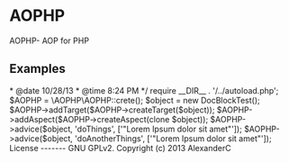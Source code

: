 AOPHP
=====

AOPHP- AOP for PHP

Examples
--------

   <?php
   /**
    * @author AlexanderC <self@alexanderc.me>
    * @date 10/28/13
    * @time 8:24 PM
    */

   require __DIR__ . '/../autoload.php';

   $AOPHP = \AOPHP\AOPHP::crete();

   $object = new DocBlockTest();

   $AOPHP->addTarget($AOPHP->createTarget($object));
   $AOPHP->addAspect($AOPHP->createAspect(clone $object));

   $AOPHP->advice($object, 'doThings', ['"Lorem Ipsum dolor sit amet"']);
   $AOPHP->advice($object, 'doAnotherThings', ['"Lorem Ipsum dolor sit amet"']);
   

License
-------

GNU GPLv2.
Copyright (c) 2013 AlexanderC <self@alexanderc.me>
